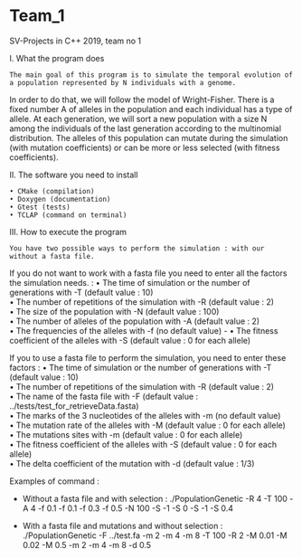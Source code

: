 # Team_1
SV-Projects in C++ 2019, team no 1

I. What the program does

	The main goal of this program is to simulate the temporal evolution of a population represented by N individuals with a genome.
  In order to do that, we will follow the model of Wright-Fisher. There is a fixed number A of alleles in the population 
  and each individual has a type of allele. At each generation, we will sort a new population with a size N among the individuals
  of the last generation according to the multinomial distribution. The alleles of this population can mutate during the simulation
  (with mutation coefficients) or can be more or less selected (with fitness coefficients).
  
II. The software you need to install

    • CMake (compilation)
    • Doxygen (documentation)
    • Gtest (tests)
    • TCLAP (command on terminal)

III. How to execute the program

	You have two possible ways to perform the simulation : with our without a fasta file.
  
If you do not want to work with a fasta file you need to enter all the factors the simulation needs. : 
    • The time of simulation or the number of generations with -T (default value : 10)                          
    • The number of repetitions of the simulation with -R (default value : 2)                                      
    • The size of the population with -N (default value : 100)                                                                      
    • The number of alleles of the population with -A (default value : 2)                                                  
    • The frequencies of the alleles with -f (no default value) -
    • The fitness coefficient of the alleles with -S (default value : 0 for each allele)

If you to use a fasta file to perform the simulation, you need to enter these factors : 
    • The time of simulation or the number of generations with -T (default value : 10)                           
    • The number of repetitions of the simulation with -R (default value : 2)                                           
    • The name of the fasta file with -F (default value : ../tests/test_for_retrieveData.fasta)                      
    • The marks of the 3 nucleotides of the alleles with -m (no default value)                                            
    • The mutation rate of the alleles with -M (default value : 0 for each allele)                                                               
    • The mutations sites with -m (default value : 0 for each allele)                                                                      
    • The fitness coefficient of the alleles with -S (default value : 0 for each allele)                                                          
    • The delta coefficient of the mutation with -d (default value : 1/3)       
    
Examples of command : 

-  Without a fasta file and with selection :
./PopulationGenetic -R 4 -T 100 -A 4 -f 0.1 -f 0.1 -f 0.3 -f 0.5 -N 100 -S -1 -S 0 -S -1 -S 0.4

-  With a fasta file and mutations and without selection :
./PopulationGenetic -F ../test.fa -m 2 -m 4 -m 8 -T 100 -R 2 -M 0.01 -M 0.02 -M 0.5 -m 2 -m 4 -m 8 -d 0.5                                                                                            
               
